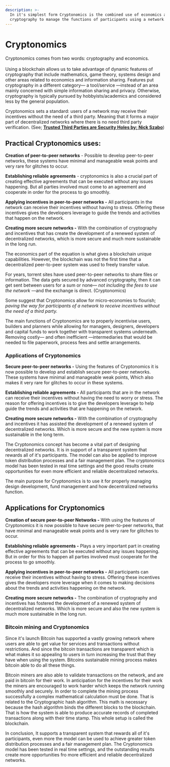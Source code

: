 ```yaml
---
description: >-
  In it's simplest form Cryptonomics is the combined use of economics and
  cryptography to manage the functions of participants using a network.
---
```


# Cryptonomics

Cryptonomics comes from two words: cryptography and economics. \
\
Using a blockchain allows us to take advantage of dynamic features of cryptography that include mathematics, game theory, systems design and other areas related to economics and information sharing. Features put cryptography in a different category— a tool/service —instead of an area mainly concerned with simple information sharing and privacy. Otherwise, cryptography is typically pursued by hobbyists/academics and considered less by the general population.

Cryptonomics sets a standard: users of a network may receive their incentives without the need of a third party. Meaning that it forms a major part of decentralized networks where there is no need third party verification. (See; [**Trusted Third Parties are Security Holes by; Nick Szabo**](https://nakamotoinstitute.org/trusted-third-parties/))

## Practical Cryptonomics uses:&#x20;

**Creation of peer-to-peer networks** - Possible to develop peer-to-peer networks, these systems have minimal and manageable weak points and very rare for glitches to occur.&#x20;

**Establishing reliable agreements** - cryptonomics is also a crucial part of creating effective agreements that can be executed without any issues happening. But all parties involved must come to an agreement and cooperate in order for the process to go smoothly.

**Applying incentives in peer-to-peer networks -**  All participants in the network can receive their incentives without having to stress. Offering these incentives gives the developers leverage to guide the trends and activities that happen on the network.&#x20;

**Creating more secure networks -** With the combination of cryptography and incentives that has create the development of a renewed system of decentralized networks, which is more secure and much more sustainable in the long run.&#x20;



The economics part of the equation is what gives a blockchain unique capabilities. However, the blockchain was not the first time that a decentralized peer-to-peer system was used to freely transfer value.&#x20;

For years, torrent sites have used peer-to-peer networks to share files or information. The data gets secured by advanced cryptography, then it can get sent between users for a sum or none— _not including the fees to use the network_ —and the exchange is direct. (Cryptonomics)

Some suggest that Cryptonomics allow for micro-economies to flourish; _paving the way for participants of a network to receive incentives without the need of a third party._

The main functions of Cryptonomics are to properly incentivise users, builders and planners while allowing for managers, designers, developers and capital funds to work together with transparent systems underneath. Removing costly— and often inefficient —intermediaries that would be needed to file paperwork, process fees and settle arrangements.

### Applications of Cryptonomics

**Secure peer-to-peer networks -** Using the features of Cryptonomics it is now possible to develop and establish secure peer-to-peer networks. These systems have minimal and manageable weak points, Which also makes it very rare for glitches to occur in these systems.&#x20;

**Establishing reliable agreements -** All participants that are in the network can receive their incentives without having the need to worry or stress. The reason for offering incentives is to give the developers leverage to help guide the trends and activities that are happening on the network.&#x20;

**Creating more secure networks -** With the combination of cryptography and incentives it has assisted the development of a renewed system of decentralized networks. Which is more secure and the new system is more sustainable in the long term.&#x20;

The Cryptonomics concept has become a vital part of designing decentralized networks. It is in support of a transparent system that rewards all of it's participants. The model can also be applied to improve token distribution processes and a fair management plan. The cryptonomics model has been tested in real time settings and the good results create opportunities for even more efficient and reliable decentralized networks.&#x20;

The main purpose for Cryptonomics is to use it for properly managing design development, fund management and how decentralized networks function.&#x20;

## Applications for Cryptonomics&#x20;

**Creation of secure peer-to-peer Networks -** With using the features of Cryptonomics it is now possible to have secure peer-to-peer networks, that have minimal and manageable weak points and is very rare for glitches to occur.&#x20;

**Establishing reliable agreements -** Plays a very important part in creating effective agreements that can be executed without any issues happening. But in order for this to happen all parties involved must cooperate for the process to go smoothly.&#x20;

**Applying incentives in peer-to-peer networks -**  All participants can receive their incentives without having to stress. Offering these incentives gives the developers more leverage when it comes to making decisions about the trends and activities happening on the network.

**Creating more secure networks -** The combination of cryptography and incentives has fostered the development of a renewed system of decentralized networks. Which is more secure and also the new system is much more sustainable in the long run.&#x20;

### Bitcoin mining and Cryptonomics&#x20;

Since it's launch Bitcoin has supported a vastly growing network where users are able to get value for services and transactions without restrictions. And since the bitcoin transactions are transparent which is what makes it so appealing to users in turn increasing the trust that they have when using the system. Bitcoins sustainable mining process makes bitcoin able to do all these things.&#x20;

Bitcoin miners are also able to validate transactions on the network, and are paid in bitcoin for their work. In anticipation for the incentives for their work the miners are encouraged to work harder which keeps the network running smoothly and securely. In order to complete the mining process successfully a complex mathematical calculation must be done. That is related to the Cryptographic hash algorithm. This math is necessary because the hash algorithm binds the different blocks to the blockchain. That is how the system is able to produce accurate records of completed transactions along with their time stamp. This whole setup is called the blockchain.&#x20;

In conclusion, It supports a transparent system that rewards all of it's participants, even more the model can be used to achieve greater token distribution processes and a fair management plan. The Cryptonomics model has been tested in real time settings, and the outstanding results create more opportunities fro more efficient and reliable decentralized networks.&#x20;

